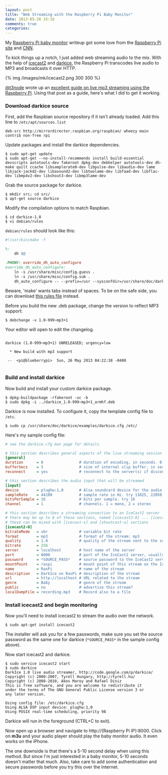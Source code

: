 ```yaml
---
layout: post
title: "Web Streaming with the Raspberry Pi Baby Monitor"
date: 2013-05-26 15:16
comments: true
categories: 
---
```


My [Raspberry Pi baby monitor](/blog/2012/12/01/raspberry-pi-as-a-baby-monitor) writeup got some love from the [Raspberry Pi site](http://www.raspberrypi.org/archives/2665) and [CNN](http://www.cnn.com/2012/12/21/tech/innovation/raspberry-pi-computer-upton).

To kick things up a notch, I just added web streaming audio to the mix. With the help of [icecast2](http://www.icecast.org/) and [darkice](http://darkice.org/), the Raspberry Pi transcodes live audio to MP3 and broadcasts it over HTTP.

{% img /images/mk/icecast2.png 300 300 %}

<!-- more -->

[@t3node](http://twitter.com/t3node) wrote up an [excellent guide on live mp3 streaming using the Raspberry Pi](http://www.t3node.com/blog/live-streaming-mp3-audio-with-darkice-and-icecast2-on-raspberry-pi/). Using that post as a guide, here's what I did to get it working.

### Download darkice source

First, add the Raspbian source repository if it isn't already loaded. Add this line to `/etc/apt/sources.list`

    deb-src http://mirrordirector.raspbian.org/raspbian/ wheezy main contrib non-free rpi

Update packages and install the darkice dependencies.

    $ sudo apt-get update
    $ sudo apt-get --no-install-recommends install build-essential devscripts autotools-dev fakeroot dpkg-dev debhelper autotools-dev dh-make quilt ccache libsamplerate0-dev libpulse-dev libaudio-dev lame libjack-jackd2-dev libasound2-dev libtwolame-dev libfaad-dev libflac-dev libmp4v2-dev libshout3-dev libmp3lame-dev

Grab the source package for darkice.

    $ mkdir src; cd src/
    $ apt-get source darkice
    
Modify the compilation options to match Raspbian.

    $ cd darkice-1.0
    $ vi debian/rules
    
`debian/rules` should look like this:

``` makefile debian/rules
#!/usr/bin/make -f

%:
    dh $@

.PHONY: override_dh_auto_configure
override_dh_auto_configure:
    ln -s /usr/share/misc/config.guess .
    ln -s /usr/share/misc/config.sub .
    dh_auto_configure -- --prefix=/usr --sysconfdir=/usr/share/doc/darkice/examples --with-vorbis-prefix=/usr/lib/arm-linux-gnueabihf/ --with-jack-prefix=/usr/lib/arm-linux-gnueabihf/ --with-alsa-prefix=/usr/lib/arm-linux-gnueabihf/ --with-faac-prefix=/usr/lib/arm-linux-gnueabihf/ --with-aacplus-prefix=/usr/lib/arm-linux-gnueabihf/ --with-samplerate-prefix=/usr/lib/arm-linux-gnueabihf/ --with-lame-prefix=/usr/lib/arm-linux-gnueabihf/ CFLAGS='-march=armv6 -mfpu=vfp -mfloat-abi=hard'
```
                 
Beware, 'make' wants tabs instead of spaces. To be on the safe side, you can download [this rules file](/misc/debian/rules) instead.

Before you build the new .deb package, change the version to reflect MP3 support:

    $ debchange -v 1.0-999~mp3+1
    
Your editor will open to edit the changelog.
    
``` plain debian/changelog.dch

darkice (1.0-999~mp3+1) UNRELEASED; urgency=low

  * New build with mp3 support

 --  <pi@blueberrypi>  Sun, 26 May 2013 04:22:38 -0400
 
```

### Build and install darkice

Now build and install your custom darkice package.

    $ dpkg-buildpackage -rfakeroot -uc -b
    $ sudo dpkg -i ../darkice_1.0-999~mp3+1_armhf.deb

Darkice is now installed. To configure it, copy the template config file to `/etc`.

    $ sudo cp /usr/share/doc/darkice/examples/darkice.cfg /etc/

Here's my sample config file:

``` cfg /etc/darkice.cfg
# see the darkice.cfg man page for details

# this section describes general aspects of the live streaming session
[general]
duration      = 0                # duration of encoding, in seconds. 0 means forever
bufferSecs    = 5                # size of internal slip buffer, in seconds
reconnect     = yes              # reconnect to the server(s) if disconnected

# this section describes the audio input that will be streamed
[input]
device        = plughw:1,0       # Alsa soundcard device for the audio input
sampleRate    = 44100            # sample rate in Hz. try 11025, 22050 or 44100
bitsPerSample = 16               # bits per sample. try 16
channel       = 1                # channels. 1 = mono, 2 = stereo

# this section describes a streaming connection to an IceCast2 server
# there may be up to 8 of these sections, named [icecast2-0] ... [icecast2-7]
# these can be mixed with [icecast-x] and [shoutcast-x] sections
[icecast2-0]
bitrateMode   = vbr              # variable bit rate
format        = mp3              # format of the stream: mp3
quality       = 1.0              # quality of the stream sent to the server
bitrate       = 256
server        = localhost        # host name of the server
port          = 8000             # port of the IceCast2 server, usually 8000
password      = *SOURCE_PASS*    # source password to the IceCast2 server
mountPoint    = raspi            # mount point of this stream on the IceCast2 server
name          = RasPi            # name of the stream
description   = DarkIce on RasPi # description of the stream
url           = http://localhost # URL related to the stream
genre         = Baby             # genre of the stream
public        = no               # advertise this stream?
localDumpFile = recording.mp3    # Record also to a file
```

### Install icecast2 and begin monitoring

Now you'll need to install icecast2 to stream the audio over the network.

    $ sudo apt-get install icecast2
    
The installer will ask you for a few passwords, make sure you set the source password as the same one for darkice (`*SOURCE_PASS*` in the sample config above).

Now start icecast2 and darkice.

    $ sudo service icecast2 start
    $ sudo darkice
    DarkIce 1.0 live audio streamer, http://code.google.com/p/darkice/
    Copyright (c) 2000-2007, Tyrell Hungary, http://tyrell.hu/
    Copyright (c) 2008-2010, Akos Maroy and Rafael Diniz
    This is free software, and you are welcome to redistribute it
    under the terms of The GNU General Public License version 3 or
    any later version.

    Using config file: /etc/darkice.cfg
    Using ALSA DSP input device: plughw:1,0
    Using POSIX real-time scheduling, priority 98

Darkice will run in the foreground (CTRL+C to exit).

Now open up a browser and navigate to http://{Raspberry Pi IP}:8000. Click on **m3u** and your audio player should play the baby monitor audio. It even works on the iPhone.

The one downside is that there's a 5-10 second delay when using this method. But since I'm just interested in a baby monitor, 5-10 seconds doesn't matter that much. Also, take care to add some authentication and secure passwords before you try this over the Internet.